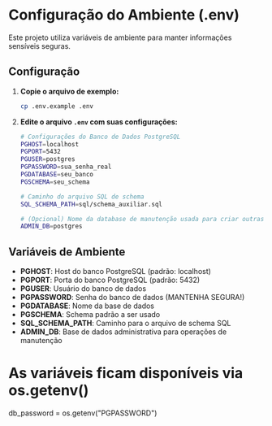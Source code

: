 # Configuração do Ambiente (.env)

Este projeto utiliza variáveis de ambiente para manter informações sensíveis seguras.

## Configuração

1. **Copie o arquivo de exemplo:**
   ```bash
   cp .env.example .env
   ```

2. **Edite o arquivo `.env` com suas configurações:**
   ```bash
   # Configurações do Banco de Dados PostgreSQL
   PGHOST=localhost
   PGPORT=5432
   PGUSER=postgres
   PGPASSWORD=sua_senha_real
   PGDATABASE=seu_banco
   PGSCHEMA=seu_schema
   
   # Caminho do arquivo SQL de schema
   SQL_SCHEMA_PATH=sql/schema_auxiliar.sql
   
   # (Opcional) Nome da database de manutenção usada para criar outras DBs
   ADMIN_DB=postgres
   ```

## Variáveis de Ambiente

- **PGHOST**: Host do banco PostgreSQL (padrão: localhost)
- **PGPORT**: Porta do banco PostgreSQL (padrão: 5432)  
- **PGUSER**: Usuário do banco de dados
- **PGPASSWORD**: Senha do banco de dados (MANTENHA SEGURA!)
- **PGDATABASE**: Nome da base de dados
- **PGSCHEMA**: Schema padrão a ser usado
- **SQL_SCHEMA_PATH**: Caminho para o arquivo de schema SQL
- **ADMIN_DB**: Base de dados administrativa para operações de manutenção

# As variáveis ficam disponíveis via os.getenv()
db_password = os.getenv("PGPASSWORD")
```

